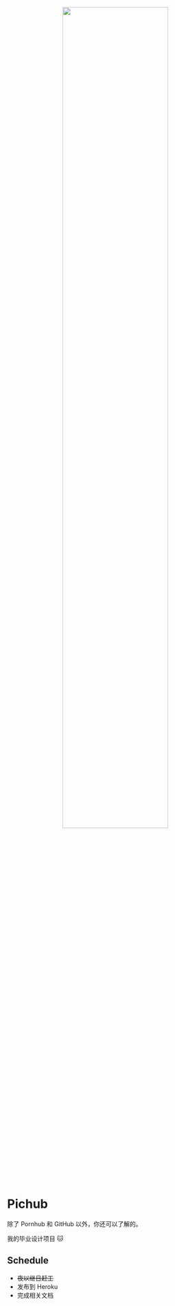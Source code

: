 <div align=center>
    <img src="https://ws1.sinaimg.cn/large/006tNc79ly1g24rr5zfooj31400dcwem.jpg" width="70%"/>
</div>

# Pichub

除了 Pornhub 和 GitHub 以外，你还可以了解的。

我的毕业设计项目 🐱

## Schedule
- ~~夜以继日赶工~~
- 发布到 Heroku
- 完成相关文档

